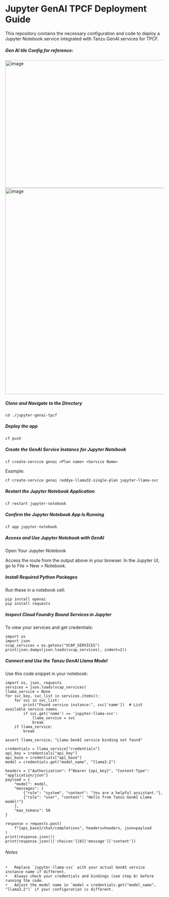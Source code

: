 # Jupyter GenAI TPCF Deployment Guide

This repository contains the necessary configuration and code to deploy a Jupyter Notebook service integrated with Tanzu GenAI services for TPCF. 

##### Gen AI tile Config for reference: 

<img width="850" height="406" alt="image" src="https://github.com/user-attachments/assets/15ac5c40-e944-43bb-8944-93d09cad4e0d" />


<img width="703" height="656" alt="image" src="https://github.com/user-attachments/assets/fad1e94a-b2ab-4798-a9f3-f91cf159b993" />


##### Clone and Navigate to the Directory

```
cd ./jupyter-genai-tpcf
```

##### Deploy the app

```
cf push
```

##### Create the GenAI Service Instance for Jupyter Notebook

```
cf create-service genai <Plan name> <Service Name>
```

Example:

```
cf create-service genai reddye-llama32-single-plan jupyter-llama-svc
```

##### Restart the Jupyter Notebook Application

```
cf restart jupyter-notebook
```

##### Confirm the Jupyter Notebook App Is Running

```
cf app jupyter-notebook
```

##### Access and Use Jupyter Notebook with GenAI

Open Your Jupyter Notebook

Access the route from the output above in your browser. In the Jupyter UI, go to File > New > Notebook.

##### Install Required Python Packages

Run these in a notebook cell:

```
pip install openai
pip install requests
```

##### Inspect Cloud Foundry Bound Services in Jupyter

To view your services and get credentials:

```
import os
import json
vcap_services = os.getenv("VCAP_SERVICES")
print(json.dumps(json.loads(vcap_services), indent=2))
```

##### Connect and Use the Tanzu GenAI Llama Model

Use this code snippet in your notebook:

```
import os, json, requests
services = json.loads(vcap_services)
llama_service = None
for svc_key, svc_list in services.items():
    for svc in svc_list:
        print("Found service instance:", svc['name'])  # List available service names
        if svc.get('name') == 'jupyter-llama-svc':
            llama_service = svc
            break
    if llama_service:
        break

assert llama_service, "Llama GenAI service binding not found"

credentials = llama_service["credentials"]
api_key = credentials["api_key"]
api_base = credentials["api_base"]
model = credentials.get("model_name", "llama3.2")

headers = {"Authorization": f"Bearer {api_key}", "Content-Type": "application/json"}
payload = {
    "model": model,
    "messages": [
        {"role": "system", "content": "You are a helpful assistant."},
        {"role": "user", "content": "Hello from Tanzu GenAI Llama model!"}
    ],
    "max_tokens": 50
}

response = requests.post(
    f"{api_base}/chat/completions", headers=headers, json=payload
)
print(response.json())
print(response.json()['choices'][0]['message']['content'])
```

###### Notes
	•	Replace `jupyter-llama-svc` with your actual GenAI service instance name if different.
	•	Always check your credentials and bindings (see step 8) before running the code.
	•	Adjust the model name in `model = credentials.get("model_name", "llama3.2")` if your configuration is different.
